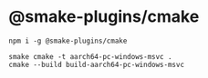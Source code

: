 # @smake-plugins/cmake
```
npm i -g @smake-plugins/cmake
```

```
smake cmake -t aarch64-pc-windows-msvc .
cmake --build build-aarch64-pc-windows-msvc
```
